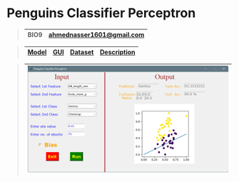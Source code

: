 # Penguins Classifier Perceptron

> | **BIO9** | **ahmednasser1601@gmail.com** |
> | :-: | :-: |

<!--
> | <a href="https://github.com/AhmedNasser1601">Ahmed Nasser</a> | <a href="https://github.com/YossefEFM">Yossef Essam</a> | <a href="https://github.com/dohaabdelfatah">Doha Abdelfattah</a> | <a href="https://github.com/mohamedKhaledBio">Mohamed Khaled</a> | <a href="https://github.com/abdelrahman-sedeek">Abdelrahman Tolba</a> |
> | :-: | :-: | :-: | :-: | :-: |
> | 20191701016 | 20191701269 | 20191701116 | 20191701163 | 20191701121 |
-->

> | <a href="Model.ipynb">Model</a> | <a href="GUI.ipynb">GUI</a> | <a href="penguins.csv">Dataset</a> | <a href="Task Description.pdf">Description</a> |
> | :-: | :-: | :-: | :-: |

> | <img src="DEMO.png"> |
> | :-: |
> 
